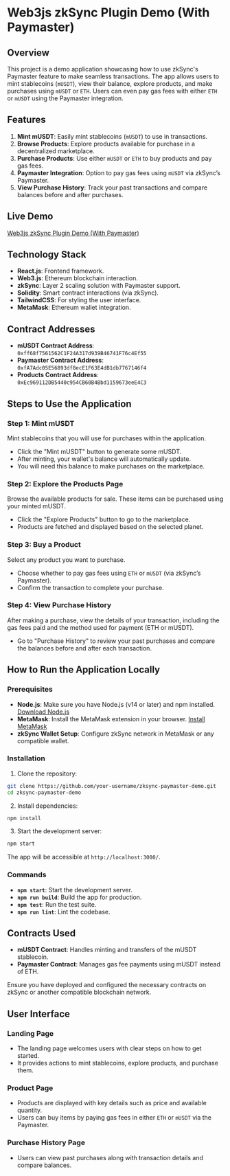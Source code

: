 
# Web3js zkSync Plugin Demo (With Paymaster)

## Overview

This project is a demo application showcasing how to use zkSync's Paymaster feature to make seamless transactions. The app allows users to mint stablecoins (`mUSDT`), view their balance, explore products, and make purchases using `mUSDT` or `ETH`. Users can even pay gas fees with either `ETH` or `mUSDT` using the Paymaster integration.

## Features

1. **Mint mUSDT**: Easily mint stablecoins (`mUSDT`) to use in transactions.
2. **Browse Products**: Explore products available for purchase in a decentralized marketplace.
3. **Purchase Products**: Use either `mUSDT` or `ETH` to buy products and pay gas fees.
4. **Paymaster Integration**: Option to pay gas fees using `mUSDT` via zkSync’s Paymaster.
5. **View Purchase History**: Track your past transactions and compare balances before and after purchases.

## Live Demo

[Web3js zkSync Plugin Demo (With Paymaster)](https://paymaster-demo.on-fleek.app)

## Technology Stack

- **React.js**: Frontend framework.
- **Web3.js**: Ethereum blockchain interaction.
- **zkSync**: Layer 2 scaling solution with Paymaster support.
- **Solidity**: Smart contract interactions (via zkSync).
- **TailwindCSS**: For styling the user interface.
- **MetaMask**: Ethereum wallet integration.

## Contract Addresses

- **mUSDT Contract Address**: `0xff68f7561562C1F24A317d939B46741F76c4Ef55`
- **Paymaster Contract Address**: `0xfA7Adc05E56893df8ecE1F63E4dB1db7767146f4`
- **Products Contract Address**: `0xEc969112DB5440c954CB60B4Bbd1159673eeE4C3`


## Steps to Use the Application

### Step 1: Mint mUSDT

Mint stablecoins that you will use for purchases within the application.

- Click the "Mint mUSDT" button to generate some mUSDT.
- After minting, your wallet's balance will automatically update.
- You will need this balance to make purchases on the marketplace.

### Step 2: Explore the Products Page

Browse the available products for sale. These items can be purchased using your minted mUSDT.

- Click the "Explore Products" button to go to the marketplace.
- Products are fetched and displayed based on the selected planet.

### Step 3: Buy a Product

Select any product you want to purchase.

- Choose whether to pay gas fees using `ETH` or `mUSDT` (via zkSync’s Paymaster).
- Confirm the transaction to complete your purchase.

### Step 4: View Purchase History

After making a purchase, view the details of your transaction, including the gas fees paid and the method used for payment (ETH or mUSDT).

- Go to "Purchase History" to review your past purchases and compare the balances before and after each transaction.

## How to Run the Application Locally

### Prerequisites

- **Node.js**: Make sure you have Node.js (v14 or later) and npm installed. [Download Node.js](https://nodejs.org/en/download/)
- **MetaMask**: Install the MetaMask extension in your browser. [Install MetaMask](https://metamask.io/)
- **zkSync Wallet Setup**: Configure zkSync network in MetaMask or any compatible wallet.

### Installation

1. Clone the repository:

```bash
git clone https://github.com/your-username/zksync-paymaster-demo.git
cd zksync-paymaster-demo
```

2. Install dependencies:

```bash
npm install
```

3. Start the development server:

```bash
npm start
```

The app will be accessible at `http://localhost:3000/`.

### Commands

- **`npm start`**: Start the development server.
- **`npm run build`**: Build the app for production.
- **`npm test`**: Run the test suite.
- **`npm run lint`**: Lint the codebase.

## Contracts Used

- **mUSDT Contract**: Handles minting and transfers of the mUSDT stablecoin.
- **Paymaster Contract**: Manages gas fee payments using mUSDT instead of ETH.

Ensure you have deployed and configured the necessary contracts on zkSync or another compatible blockchain network.

## User Interface

### Landing Page

- The landing page welcomes users with clear steps on how to get started.
- It provides actions to mint stablecoins, explore products, and purchase them.
  
### Product Page

- Products are displayed with key details such as price and available quantity.
- Users can buy items by paying gas fees in either `ETH` or `mUSDT` via the Paymaster.

### Purchase History Page

- Users can view past purchases along with transaction details and compare balances.

